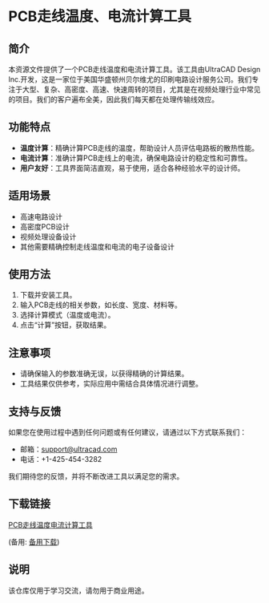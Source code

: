 # PCB走线温度、电流计算工具

## 简介

本资源文件提供了一个PCB走线温度和电流计算工具。该工具由UltraCAD Design Inc.开发，这是一家位于美国华盛顿州贝尔维尤的印刷电路设计服务公司。我们专注于大型、复杂、高密度、高速、快速周转的项目，尤其是在视频处理行业中常见的项目。我们的客户遍布全美，因此我们每天都在处理传输线效应。

## 功能特点

- **温度计算**：精确计算PCB走线的温度，帮助设计人员评估电路板的散热性能。
- **电流计算**：准确计算PCB走线上的电流，确保电路设计的稳定性和可靠性。
- **用户友好**：工具界面简洁直观，易于使用，适合各种经验水平的设计师。

## 适用场景

- 高速电路设计
- 高密度PCB设计
- 视频处理设备设计
- 其他需要精确控制走线温度和电流的电子设备设计

## 使用方法

1. 下载并安装工具。
2. 输入PCB走线的相关参数，如长度、宽度、材料等。
3. 选择计算模式（温度或电流）。
4. 点击“计算”按钮，获取结果。

## 注意事项

- 请确保输入的参数准确无误，以获得精确的计算结果。
- 工具结果仅供参考，实际应用中需结合具体情况进行调整。

## 支持与反馈

如果您在使用过程中遇到任何问题或有任何建议，请通过以下方式联系我们：

- 邮箱：support@ultracad.com
- 电话：+1-425-454-3282

我们期待您的反馈，并将不断改进工具以满足您的需求。

## 下载链接
[PCB走线温度电流计算工具](https://pan.quark.cn/s/f9a1f45effe5) 

(备用: [备用下载](https://pan.baidu.com/s/1Qaf2RHZuvRypf0gpQ71BHQ?pwd=k9wt))

## 说明

该仓库仅用于学习交流，请勿用于商业用途。

